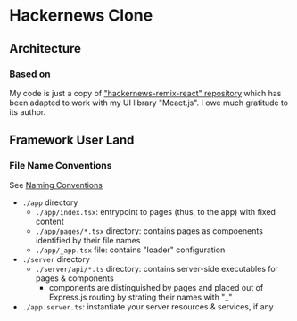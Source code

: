 # Hackernews Clone

## Architecture

### Based on

My code is just a copy of ["hackernews-remix-react" repository](https://github.com/clintonwoo/hackernews-remix-react) which has been adapted to work with my UI library "Meact.js". I owe much gratitude to its author.

## Framework User Land

### File Name Conventions

See [Naming Conventions](./meact-framework/constants/namingConventions.ts)

- `./app` directory
  - `./app/index.tsx`: entrypoint to pages (thus, to the app) with fixed content
  - `./app/pages/*.tsx` directory: contains pages as compoenents identified by their file names
  - `./app/_app.tsx` file: contains "loader" configuration
- `./server` directory
  - `./server/api/*.ts` directory: contains server-side executables for pages & components
    - components are distinguished by pages and placed out of Express.js routing by strating their names with "\_"
- `./app.server.ts`: instantiate your server resources & services, if any
